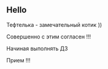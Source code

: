 ## Hello 

Тефтелька - замечательный котик ))

Совершенно с этим согласен !!!

Начиная выполнять ДЗ 

Прием !!!